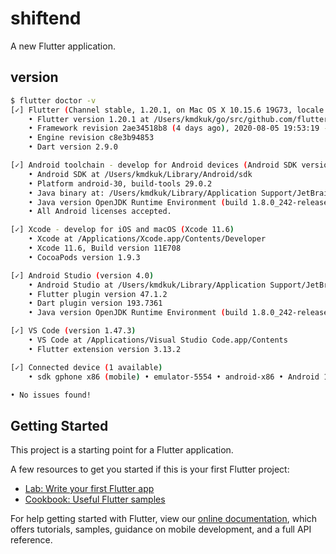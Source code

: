 # shiftend

A new Flutter application.

## version

```sh
$ flutter doctor -v
[✓] Flutter (Channel stable, 1.20.1, on Mac OS X 10.15.6 19G73, locale ja-JP)
    • Flutter version 1.20.1 at /Users/kmdkuk/go/src/github.com/flutter/flutter
    • Framework revision 2ae34518b8 (4 days ago), 2020-08-05 19:53:19 -0700
    • Engine revision c8e3b94853
    • Dart version 2.9.0

[✓] Android toolchain - develop for Android devices (Android SDK version 29.0.2)
    • Android SDK at /Users/kmdkuk/Library/Android/sdk
    • Platform android-30, build-tools 29.0.2
    • Java binary at: /Users/kmdkuk/Library/Application Support/JetBrains/Toolbox/apps/AndroidStudio/ch-0/193.6626763/Android Studio.app/Contents/jre/jdk/Contents/Home/bin/java
    • Java version OpenJDK Runtime Environment (build 1.8.0_242-release-1644-b3-6222593)
    • All Android licenses accepted.

[✓] Xcode - develop for iOS and macOS (Xcode 11.6)
    • Xcode at /Applications/Xcode.app/Contents/Developer
    • Xcode 11.6, Build version 11E708
    • CocoaPods version 1.9.3

[✓] Android Studio (version 4.0)
    • Android Studio at /Users/kmdkuk/Library/Application Support/JetBrains/Toolbox/apps/AndroidStudio/ch-0/193.6626763/Android Studio.app/Contents
    • Flutter plugin version 47.1.2
    • Dart plugin version 193.7361
    • Java version OpenJDK Runtime Environment (build 1.8.0_242-release-1644-b3-6222593)

[✓] VS Code (version 1.47.3)
    • VS Code at /Applications/Visual Studio Code.app/Contents
    • Flutter extension version 3.13.2

[✓] Connected device (1 available)
    • sdk gphone x86 (mobile) • emulator-5554 • android-x86 • Android 11 (API 30) (emulator)

• No issues found!
```

## Getting Started

This project is a starting point for a Flutter application.

A few resources to get you started if this is your first Flutter project:

- [Lab: Write your first Flutter app](https://flutter.dev/docs/get-started/codelab)
- [Cookbook: Useful Flutter samples](https://flutter.dev/docs/cookbook)

For help getting started with Flutter, view our
[online documentation](https://flutter.dev/docs), which offers tutorials,
samples, guidance on mobile development, and a full API reference.
